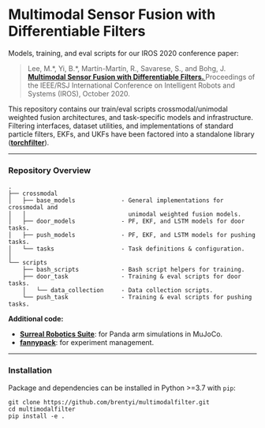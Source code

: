 # Multimodal Sensor Fusion with Differentiable Filters

Models, training, and eval scripts for our IROS 2020 conference paper:

<blockquote>
    Lee, M.*, Yi, B.*, Mart&iacute;n-Mart&iacute;n, R., Savarese, S., and Bohg, J.
    <strong>
        <a href="https://sites.google.com/view/multimodalfilter">
            Multimodal Sensor Fusion with Differentiable Filters.
        </a>
    </strong>
    Proceedings of the IEEE/RSJ International Conference on Intelligent Robots and Systems (IROS), October 2020.
</blockquote>

This repository contains our train/eval scripts crossmodal/unimodal weighted
fusion architectures, and task-specific models and infrastructure. Filtering
interfaces, dataset utilities, and implementations of standard particle filters,
EKFs, and UKFs have been factored into a standalone library
(**[torchfilter](https://github.com/stanford-iprl-lab/torchfilter)**).

---

### Repository Overview

```
.
├── crossmodal
│   ├── base_models             - General implementations for crossmodal and
│   │                             unimodal weighted fusion models.
│   ├── door_models             - PF, EKF, and LSTM models for door tasks.
│   ├── push_models             - PF, EKF, and LSTM models for pushing tasks.
│   └── tasks                   - Task definitions & configuration.
│
└── scripts
    ├── bash_scripts            - Bash script helpers for training.
    ├── door_task               - Training & eval scripts for door tasks.
    │   └── data_collection     - Data collection scripts.
    └── push_task               - Training & eval scripts for pushing tasks.
```

**Additional code:**

- **[Surreal Robotics Suite](https://github.com/StanfordVL/robosuite)**: for
  Panda arm simulations in MuJoCo.
- **[fannypack](https://github.com/brentyi/fannypack)**: for experiment
  management.

---

### Installation

Package and dependencies can be installed in Python >=3.7 with `pip`:

```
git clone https://github.com/brentyi/multimodalfilter.git
cd multimodalfilter
pip install -e .
```
